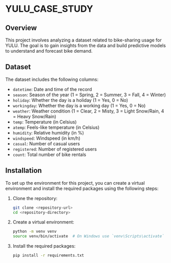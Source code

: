 # YULU_CASE_STUDY

## Overview
This project involves analyzing a dataset related to bike-sharing usage for YULU. The goal is to gain insights from the data and build predictive models to understand and forecast bike demand.

## Dataset
The dataset includes the following columns:
- `datetime`: Date and time of the record
- `season`: Season of the year (1 = Spring, 2 = Summer, 3 = Fall, 4 = Winter)
- `holiday`: Whether the day is a holiday (1 = Yes, 0 = No)
- `workingday`: Whether the day is a working day (1 = Yes, 0 = No)
- `weather`: Weather condition (1 = Clear, 2 = Misty, 3 = Light Snow/Rain, 4 = Heavy Snow/Rain)
- `temp`: Temperature (in Celsius)
- `atemp`: Feels-like temperature (in Celsius)
- `humidity`: Relative humidity (in %)
- `windspeed`: Windspeed (in km/h)
- `casual`: Number of casual users
- `registered`: Number of registered users
- `count`: Total number of bike rentals

## Installation
To set up the environment for this project, you can create a virtual environment and install the required packages using the following steps:

1. Clone the repository:
    ```bash
    git clone <repository-url>
    cd <repository-directory>
    ```

2. Create a virtual environment:
    ```bash
    python -m venv venv
    source venv/bin/activate  # On Windows use `venv\Scripts\activate`
    ```

3. Install the required packages:
    ```bash
    pip install -r requirements.txt
    ```
